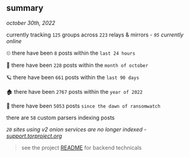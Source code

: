 
## summary
_october 30th, 2022_

currently tracking `125` groups across `223` relays & mirrors - _`95` currently online_

⏲ there have been `8` posts within the `last 24 hours`

🦈 there have been `228` posts within the `month of october`

🪐 there have been `661` posts within the `last 90 days`

🏚 there have been `2767` posts within the `year of 2022`

🦕 there have been `5053` posts `since the dawn of ransomwatch`

there are `58` custom parsers indexing posts

_`20` sites using v2 onion services are no longer indexed - [support.torproject.org](https://support.torproject.org/onionservices/v2-deprecation/)_

> see the project [README](https://github.com/joshhighet/ransomwatch#ransomwatch--) for backend technicals
